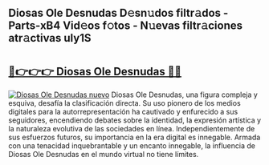 ## Diosas Ole Desnudas D𝚎sn𝚞dos filtr𝚊dos - Parts-xB4 Vid𝚎os f𝚘tos - N𝚞evas filtr𝚊ciones atr𝚊ctivas uly1S

# <h2><a href="http://mbaxxra.tromn.icu/?c=Diosas+Ole+Desnudas">🔗👉👉👉 Diosas Ole Desnudas 🔗🔗</a></h2>

[![Diosas Ole Desnudas nuevo](https://i.imgur.com/pEAQMta.gif)](http://mbaxxra.tromn.icu/?c=Diosas+Ole+Desnudas)
Diosas Ole Desnudas, una figura compleja y esquiva, desafía la clasificación directa. Su uso pionero de los medios digitales para la autorrepresentación ha cautivado y enfurecido a sus seguidores, encendiendo debates sobre la identidad, la expresión artística y la naturaleza evolutiva de las sociedades en línea. Independientemente de sus esfuerzos futuros, su importancia en la era digital es innegable. Armada con una tenacidad inquebrantable y un encanto innegable, la influencia de Diosas Ole Desnudas en el mundo virtual no tiene límites.
